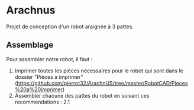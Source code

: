 # Arachnus
Projet de conception d'un robot araignée à 3 pattes.

## Assemblage

Pour assembler notre robot, il faut :
1. Imprimer toutes les pièces nécessaires pour le robot qui sont dans le dossier "Pièces à imprimer" (https://github.com/pierrot32/ArachnUS/tree/master/RobotCAD/Pieces%20a%20imprimer)
2. Assembler chacune des pattes du robot en suivant ces recommendations :
2.1 
